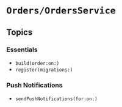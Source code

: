 # ``Orders/OrdersService``

## Topics

### Essentials

- ``build(order:on:)``
- ``register(migrations:)``

### Push Notifications

- ``sendPushNotifications(for:on:)``
